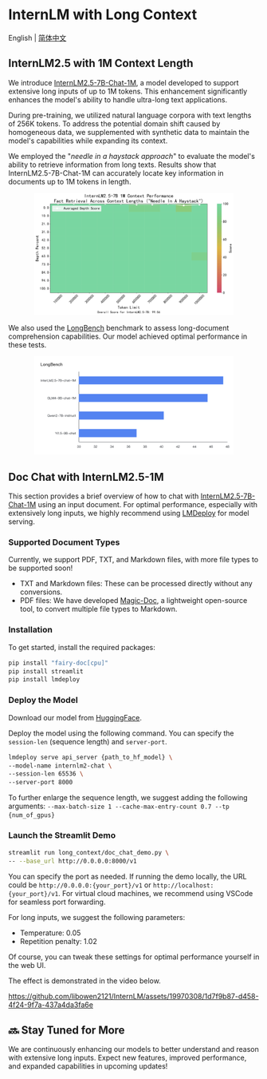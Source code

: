 # InternLM with Long Context

English | [简体中文](./README_zh-CN.md)

## InternLM2.5 with 1M Context Length

We introduce [InternLM2.5-7B-Chat-1M](link), a model developed to support extensive long inputs of up to 1M tokens.
This enhancement significantly enhances the model's ability to handle ultra-long text applications.

During pre-training, we utilized natural language corpora with text lengths of 256K tokens. To address the potential domain shift caused by homogeneous data, we supplemented with synthetic data to maintain the model's capabilities while expanding its context.

We employed the "*needle in a haystack approach*" to evaluate the model's ability to retrieve information from long texts. Results show that InternLM2.5-7B-Chat-1M can accurately locate key information in documents up to 1M tokens in length.


<p align="center">
<img src="../assets/InternLM2.5-7B-chat-1M-needle-test.jpg" alt="drawing" width="400"/>
</p>

We also used the [LongBench](https://github.com/THUDM/LongBench) benchmark to assess long-document comprehension capabilities. Our model achieved optimal performance in these tests.


<p align="center">
<img src="../assets/InternLM2.5-7B-chat-1M-longbench.png" alt="drawing" width="400"/>
</p>

## Doc Chat with InternLM2.5-1M

This section provides a brief overview of how to chat with [InternLM2.5-7B-Chat-1M]() using an input document. For optimal performance, especially with extensively long inputs, we highly recommend using [LMDeploy]() for model serving.

### Supported Document Types

Currently, we support PDF, TXT, and Markdown files, with more file types to be supported soon!

- TXT and Markdown files: These can be processed directly without any conversions.
- PDF files: We have developed [Magic-Doc](https://github.com/magicpdf/Magic-Doc), a lightweight open-source tool, to convert multiple file types to Markdown.

### Installation

To get started, install the required packages:
```bash
pip install "fairy-doc[cpu]"
pip install streamlit
pip install lmdeploy
```

### Deploy the Model

Download our model from [HuggingFace](xxx).

Deploy the model using the following command. You can specify the `session-len` (sequence length) and `server-port`.

```bash
lmdeploy serve api_server {path_to_hf_model} \
--model-name internlm2-chat \
--session-len 65536 \
--server-port 8000
```

To further enlarge the sequence length, we suggest adding the following arguments:
`--max-batch-size 1 --cache-max-entry-count 0.7 --tp {num_of_gpus}`

### Launch the Streamlit Demo

```bash
streamlit run long_context/doc_chat_demo.py \
-- --base_url http://0.0.0.0:8000/v1
```

You can specify the port as needed. If running the demo locally, the URL could be `http://0.0.0.0:{your_port}/v1` or `http://localhost:{your_port}/v1`. For virtual cloud machines, we recommend using VSCode for seamless port forwarding.

For long inputs, we suggest the following parameters:

- Temperature: 0.05
- Repetition penalty: 1.02

Of course, you can tweak these settings for optimal performance yourself in the web UI.

The effect is demonstrated in the video below.

https://github.com/libowen2121/InternLM/assets/19970308/1d7f9b87-d458-4f24-9f7a-437a4da3fa6e


## 🔜 Stay Tuned for More

We are continuously enhancing our models to better understand and reason with extensive long inputs. Expect new features, improved performance, and expanded capabilities in upcoming updates!

